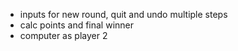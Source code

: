 + inputs for new round, quit and undo multiple steps
+ calc points and final winner
+ computer as player 2
